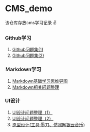 # CMS_demo
该仓库存放cms学习记录 :v:
### Github学习
1. [Github问题集(1)](https://github.com/shxeyolll/Github_study/blob/master/Github%E9%97%AE%E9%A2%98%E9%9B%86%EF%BC%881%EF%BC%89.md)
2. [Github问题集(2)]()
### Ｍarkdown学习
1. [Markdown基础学习思维导图](http://www.processon.com/view/link/590b19a0e4b0230b25baba91)
2. [Markdown相关问题整理](https://github.com/shxeyolll/CMS_demo/blob/master/Markdown%E7%9B%B8%E5%85%B3%E9%97%AE%E9%A2%98%E6%95%B4%E7%90%86.md)
### UI设计
1. [UI设计问题整理（1）](https://github.com/shxeyolll/CMS_demo/blob/master/UI%E9%97%AE%E9%A2%98%E6%95%B4%E7%90%86%EF%BC%881%EF%BC%89.md)
2. [UI设计问题整理（2）](https://github.com/shxeyolll/CMS_demo/blob/master/UI%E8%AE%BE%E8%AE%A1%EF%BC%882%EF%BC%89.md)
3. [原型设计(工具:墨刀、仿照网银云音乐)](https://modao.cc/app/QdixR6aFvFPX2d7OjIaG9hU1TRb0Ye6)



